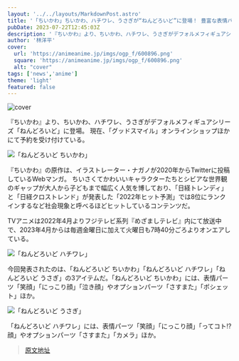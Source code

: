 ```yaml
---
layout: '../../layouts/MarkdownPost.astro'
title: '「ちいかわ」ちいかわ、ハチワレ、うさぎが“ねんどろいど”に登場！ 豊富な表情パーツ、さすまた、ポシェット、カメラなど付属'
pubDate: 2023-07-22T12:45:03Z
description: '『ちいかわ』より、ちいかわ、ハチワレ、うさぎがデフォルメフィギュアシリーズ「ねんどろいど」に登場。現在、「グッドスマイル」オンラインショップほかにて予約を受け付けている。'
author: '林洋平'
cover:
  url: 'https://animeanime.jp/imgs/ogp_f/600896.png'
  square: 'https://animeanime.jp/imgs/ogp_f/600896.png'
  alt: "cover"
tags: ['news','anime']
theme: 'light'
featured: false
---
```


![cover](https://animeanime.jp/imgs/ogp_f/600896.png)

『ちいかわ』より、ちいかわ、ハチワレ、うさぎがデフォルメフィギュアシリーズ「ねんどろいど」に登場。 現在、「グッドスマイル」オンラインショップほかにて予約を受け付けている。

![「ねんどろいど ちいかわ」](https://animeanime.jp/imgs/zoom/600898.png)

『ちいかわ』の原作は、イラストレーター・ナガノが2020年からTwitterに投稿しているWebマンガ。 ちいさくてかわいいキャラクターたちとシビアな世界観のギャップが大人から子どもまで幅広く人気を博しており、「日経トレンディ」と「日経クロストレンド」が発表した「2022年ヒット予測」では8位にランクインするなど社会現象と呼べるほどヒットしているコンテンツだ。

TVアニメは2022年4月よりフジテレビ系列『めざましテレビ』内にて放送中で、2023年4月からは毎週金曜日に加えて火曜日も7時40分ごろよりオンエアしている。

![「ねんどろいど ハチワレ」](https://animeanime.jp/imgs/zoom/600900.png)

今回発表されたのは、「ねんどろいど ちいかわ」「ねんどろいど ハチワレ」「ねんどろいど うさぎ」の3アイテムだ。「ねんどろいど ちいかわ」には、表情パーツ「笑顔」「にっこり顔」「泣き顔」やオプションパーツ「さすまた」「ポシェット」ほか。

![「ねんどろいど うさぎ」](https://animeanime.jp/imgs/zoom/600892.png)

「ねんどろいど ハチワレ」には、表情パーツ「笑顔」「にっこり顔」「ってコト!?顔」やオプションパーツ「さすまた」「カメラ」ほか。

>[原文地址](https://animeanime.jp/article/2023/07/22/78761.html)  